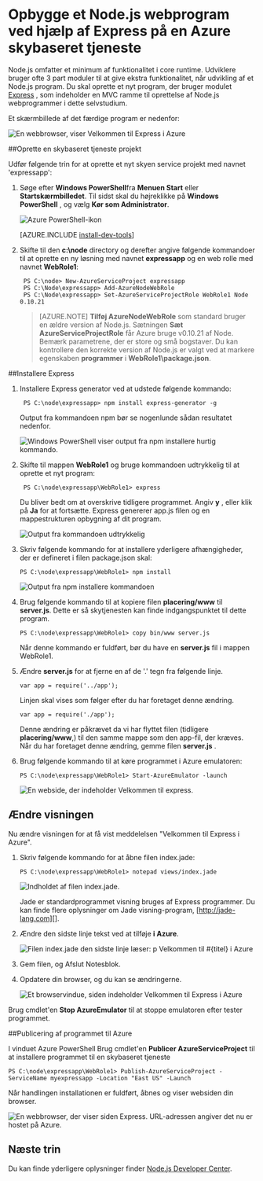 <properties 
    pageTitle="Web App med Express (Node.js) | Microsoft Azure" 
    description="Et selvstudium, der bygger på skyen service selvstudiet, og viser, hvordan du bruger modulet Express." 
    services="cloud-services" 
    documentationCenter="nodejs" 
    authors="rmcmurray" 
    manager="wpickett" 
    editor=""/>

<tags 
    ms.service="cloud-services" 
    ms.workload="tbd" 
    ms.tgt_pltfrm="na" 
    ms.devlang="nodejs" 
    ms.topic="article" 
    ms.date="08/11/2016" 
    ms.author="robmcm"/>






# <a name="build-a-nodejs-web-application-using-express-on-an-azure-cloud-service"></a>Opbygge et Node.js webprogram ved hjælp af Express på en Azure skybaseret tjeneste

Node.js omfatter et minimum af funktionalitet i core runtime.
Udviklere bruger ofte 3 part moduler til at give ekstra funktionalitet, når udvikling af et Node.js program. Du skal oprette et nyt program, der bruger modulet [Express][] , som indeholder en MVC ramme til oprettelse af Node.js webprogrammer i dette selvstudium.

Et skærmbillede af det færdige program er nedenfor:

![En webbrowser, viser Velkommen til Express i Azure](./media/cloud-services-nodejs-develop-deploy-express-app/node36.png)

##<a name="create-a-cloud-service-project"></a>Oprette en skybaseret tjeneste projekt

Udfør følgende trin for at oprette et nyt skyen service projekt med navnet 'expressapp':

1. Søge efter **Windows PowerShell**fra **Menuen Start** eller **Startskærmbilledet**. Til sidst skal du højreklikke på **Windows PowerShell** , og vælg **Kør som Administrator**.

    ![Azure PowerShell-ikon](./media/cloud-services-nodejs-develop-deploy-express-app/azure-powershell-start.png)

    [AZURE.INCLUDE [install-dev-tools](../../includes/install-dev-tools.md)]

2. Skifte til den **c:\\node** directory og derefter angive følgende kommandoer til at oprette en ny løsning med navnet **expressapp** og en web rolle med navnet **WebRole1**:

        PS C:\node> New-AzureServiceProject expressapp
        PS C:\Node\expressapp> Add-AzureNodeWebRole
        PS C:\Node\expressapp> Set-AzureServiceProjectRole WebRole1 Node 0.10.21

    > [AZURE.NOTE] **Tilføj AzureNodeWebRole** som standard bruger en ældre version af Node.js. Sætningen **Sæt AzureServiceProjectRole** får Azure bruge v0.10.21 af Node.  Bemærk parametrene, der er store og små bogstaver.  Du kan kontrollere den korrekte version af Node.js er valgt ved at markere egenskaben **programmer** i **WebRole1\package.json**.

##<a name="install-express"></a>Installere Express

1. Installere Express generator ved at udstede følgende kommando:

        PS C:\node\expressapp> npm install express-generator -g

    Output fra kommandoen npm bør se nogenlunde sådan resultatet nedenfor. 

    ![Windows PowerShell viser output fra npm installere hurtig kommando.](./media/cloud-services-nodejs-develop-deploy-express-app/express-g.png)

2. Skifte til mappen **WebRole1** og bruge kommandoen udtrykkelig til at oprette et nyt program:

        PS C:\node\expressapp\WebRole1> express

    Du bliver bedt om at overskrive tidligere programmet. Angiv **y** , eller klik på **Ja** for at fortsætte. Express genererer app.js filen og en mappestrukturen opbygning af dit program.

    ![Output fra kommandoen udtrykkelig](./media/cloud-services-nodejs-develop-deploy-express-app/node23.png)


5.  Skriv følgende kommando for at installere yderligere afhængigheder, der er defineret i filen package.json skal:

        PS C:\node\expressapp\WebRole1> npm install

    ![Output fra npm installere kommandoen](./media/cloud-services-nodejs-develop-deploy-express-app/node26.png)

6.  Brug følgende kommando til at kopiere filen **placering/www** til **server.js**. Dette er så skytjenesten kan finde indgangspunktet til dette program.

        PS C:\node\expressapp\WebRole1> copy bin/www server.js

    Når denne kommando er fuldført, bør du have en **server.js** fil i mappen WebRole1.

7.  Ændre **server.js** for at fjerne en af de '.' tegn fra følgende linje.

        var app = require('../app');

    Linjen skal vises som følger efter du har foretaget denne ændring.

        var app = require('./app');

    Denne ændring er påkrævet da vi har flyttet filen (tidligere **placering/www**,) til den samme mappe som den app-fil, der kræves. Når du har foretaget denne ændring, gemme filen **server.js** .

8.  Brug følgende kommando til at køre programmet i Azure emulatoren:

        PS C:\node\expressapp\WebRole1> Start-AzureEmulator -launch

    ![En webside, der indeholder Velkommen til express.](./media/cloud-services-nodejs-develop-deploy-express-app/node28.png)

## <a name="modifying-the-view"></a>Ændre visningen

Nu ændre visningen for at få vist meddelelsen "Velkommen til Express i Azure".

1.  Skriv følgende kommando for at åbne filen index.jade:

        PS C:\node\expressapp\WebRole1> notepad views/index.jade

    ![Indholdet af filen index.jade.](./media/cloud-services-nodejs-develop-deploy-express-app/getting-started-19.png)

    Jade er standardprogrammet visning bruges af Express programmer. Du kan finde flere oplysninger om Jade visning-program, [http://jade-lang.com][].

2.  Ændre den sidste linje tekst ved at tilføje **i Azure**.

    ![Filen index.jade den sidste linje læser: p Velkommen til \#{titel} i Azure](./media/cloud-services-nodejs-develop-deploy-express-app/node31.png)

3.  Gem filen, og Afslut Notesblok.

4.  Opdatere din browser, og du kan se ændringerne.

    ![Et browservindue, siden indeholder Velkommen til Express i Azure](./media/cloud-services-nodejs-develop-deploy-express-app/node32.png)

Brug cmdlet'en **Stop AzureEmulator** til at stoppe emulatoren efter tester programmet.

##<a name="publishing-the-application-to-azure"></a>Publicering af programmet til Azure

I vinduet Azure PowerShell Brug cmdlet'en **Publicer AzureServiceProject** til at installere programmet til en skybaseret tjeneste

    PS C:\node\expressapp\WebRole1> Publish-AzureServiceProject -ServiceName myexpressapp -Location "East US" -Launch

Når handlingen installationen er fuldført, åbnes og viser websiden din browser.

![En webbrowser, der viser siden Express. URL-adressen angiver det nu er hostet på Azure.](./media/cloud-services-nodejs-develop-deploy-express-app/node36.png)

## <a name="next-steps"></a>Næste trin

Du kan finde yderligere oplysninger finder [Node.js Developer Center](/develop/nodejs/).

  [Node.js Web Application]: http://www.windowsazure.com/develop/nodejs/tutorials/getting-started/
  [Express]: http://expressjs.com/
  [http://jade-lang.com]: http://jade-lang.com

 
